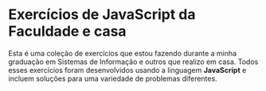 # Exercícios de JavaScript da Faculdade e casa
Esta é uma coleção de exercícios que estou fazendo durante a minha graduação em Sistemas de Informação e outros que realizo em casa. Todos esses exercícios foram desenvolvidos usando a linguagem **JavaScript** e incluem soluções para uma variedade de problemas diferentes.

